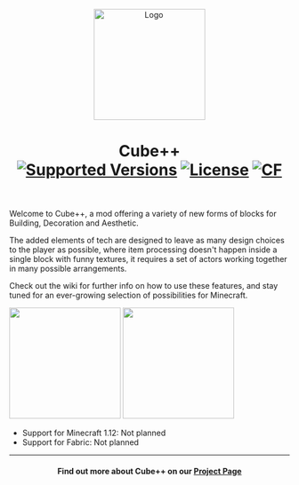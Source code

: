 <p align="center"><img src="https://i.imgur.com/nk378Cs.png" alt="Logo" width="200"></p>
<h1 align="center">Cube++<br>
	<!--<a href="https://www.patreon.com/simibubi"><img src="https://img.shields.io/badge/Supporters-80-ff5733" alt="Patreon"></a>-->
	<a href="https://www.curseforge.com/minecraft/mc-mods/create/files"><img src="https://img.shields.io/badge/Available%20for-MC%201.14%20to%201.18-c70039" alt="Supported Versions"></a>
	<a href="https://github.com/Creators-of-Create/Create/blob/master/LICENSE"><img src="https://img.shields.io/github/license/Creators-of-Create/Create?style=flat&color=900c3f" alt="License"></a>
  <a href="https://www.curseforge.com/minecraft/mc-mods/cubeplus"><img src="http://cf.way2muchnoise.eu/full_cubeplus_downloads.svg" alt="CF"></a><br><br>
</h1>

Welcome to Cube++, a mod offering a variety of new forms of blocks for Building, Decoration and Aesthetic.

The added elements of tech are designed to leave as many design choices to the player as possible, where item processing doesn't happen inside a single block with funny textures, it requires a set of actors working together in many possible arrangements.

Check out the wiki for further info on how to use these features, and stay tuned for an ever-growing selection of possibilities for Minecraft.

<!--[<img src="https://i.imgur.com/bjEZraY.jpg" width="200">](https://www.youtube.com/channel/UCrKV2QTuyGcv4E3eSJpBiYA/playlists "Watch Videos")-->
[<img src="https://i.imgur.com/0lLX9Oy.jpg" width="200">](https://github.com/plopyy/cubeplus/issues "Report Issues")
[<img src="https://i.imgur.com/xj8o2xC.jpg" width="200">](https://www.patreon.com/simibubi "Support Us")

- Support for Minecraft 1.12: Not planned
- Support for Fabric: Not planned
<hr>
<h4 align="center">Find out more about Cube++ on our <a href="https://www.curseforge.com/minecraft/mc-mods/cubeplus">Project Page</a></h4>
